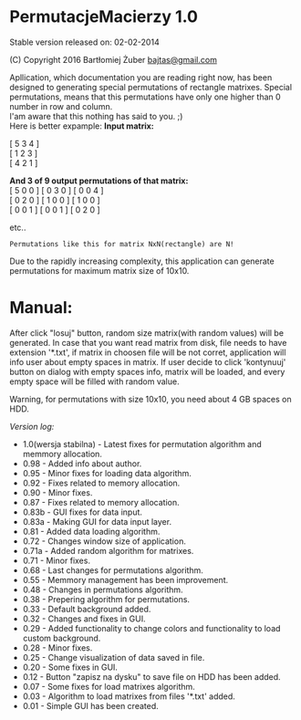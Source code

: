 PermutacjeMacierzy 1.0
==================
Stable version released on: 02-02-2014

(C) Copyright 2016 Bartłomiej Żuber <bajtas@gmail.com>

Apllication, which documentation you are reading right now, has been designed to generating special permutations of rectangle matrixes.
Special permutations, means that this permutations have only one higher than 0 number in row and column. 
<br>I'am aware that this nothing has said to you. ;)<br>
Here is better expample:
<b>Input matrix:</b><br>

[ 5 3 4 ]<br>
[ 1 2 3 ]<br>
[ 4 2 1 ]<br>

<b>And 3 of 9 output permutations of that matrix:</b><br>
	[ 5 0 0 ]			[ 0 3 0 ]		[ 0 0 4 ]<br>
	[ 0 2 0 ]			[ 1 0 0 ]		[ 1 0 0 ]<br>
	[ 0 0 1 ]			[ 0 0 1 ]		[ 0 2 0 ]<br>
	
etc..<br>
	
	Permutations like this for matrix NxN(rectangle) are N!

Due to the rapidly increasing complexity, this application can generate permutations for maximum matrix size of 10x10.

# Manual:
After click "losuj" button, random size matrix(with random values) will be generated.
In case that you want read matrix from disk, file needs to have extension '*.txt', 
if matrix in choosen file will be not corret, application will info user about empty spaces in matrix.
If user decide to click 'kontynuuj' button on dialog with empty spaces info, matrix will be loaded, and every empty space will be filled with random value.

Warning, for permutations with size 10x10, you need about 4 GB spaces on HDD.

*Version log:*
* 1.0(wersja stabilna) - Latest fixes for permutation algorithm and memmory allocation.
* 0.98 - Added info about author.
* 0.95 - Minor fixes for loading data algorithm.
* 0.92 - Fixes related to memory allocation.
* 0.90 - Minor fixes.
* 0.87 - Fixes related to memory allocation.
* 0.83b - GUI fixes for data input.
* 0.83a - Making GUI for data input layer.
* 0.81 - Added data loading algorithm.
* 0.72 - Changes window size of application.
* 0.71a - Added random algorithm for matrixes.
* 0.71 - Minor fixes.
* 0.68 - Last changes for permutations algorithm.
* 0.55 - Memmory management has been improvement.
* 0.48 - Changes in permutations algorithm.
* 0.38 - Prepering algorithm for permutations.
* 0.33 - Default background added.
* 0.32 - Changes and fixes in GUI.
* 0.29 - Added functionality to change colors and functionality to load custom background.
* 0.28 - Minor fixes.
* 0.25 - Change visualization of data saved in file.
* 0.20 - Some fixes in GUI.
* 0.12 - Button "zapisz na dysku" to save file on HDD has been added.
* 0.07 - Some fixes for load matrixes algorithm.
* 0.03 - Algorithm to load matrixes from files '*.txt' added.
* 0.01 - Simple GUI has been created.
